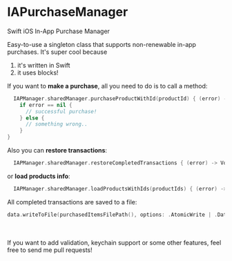 # IAPurchaseManager
Swift iOS In-App Purchase Manager 

Easy-to-use a singleton class that supports non-renewable in-app purchases. 
It's super cool because</br>
1) it's written in Swift</br>
2) it uses blocks!

If you want to <b>make a purchase</b>, all you need to do is to call a method:
```swift
  IAPManager.sharedManager.purchaseProductWithId(productId) { (error) -> Void in 
    if error == nil {
      // successful purchase!
    } else {
      // something wrong.. 
    }
}
```

Also you can <b>restore transactions</b>:
```swift
  IAPManager.sharedManager.restoreCompletedTransactions { (error) -> Void in }
```

or <b>load products info</b>:
```swift
  IAPManager.sharedManager.loadProductsWithIds(productIds) { (error) -> Void in }
```

All completed transactions are saved to a file:
```swift
data.writeToFile(purchasedItemsFilePath(), options: .AtomicWrite | .DataWritingFileProtectionComplete, error: &error)
```

</br>
</br>
If you want to add validation, keychain support or some other features, feel free to send me pull requests!
